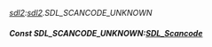 _[sdl2](../../modules/sdl2/sdl2-module.md):[sdl2](../../modules/sdl2/sdl2-module.md).SDL\_SCANCODE\_UNKNOWN_
##### Const SDL\_SCANCODE\_UNKNOWN:[SDL_Scancode](../../modules/sdl2/sdl2-sdl_scancode.md)
